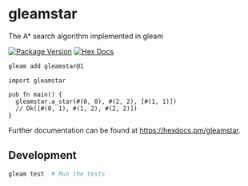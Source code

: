 # gleamstar

The A* search algorithm implemented in gleam

[![Package Version](https://img.shields.io/hexpm/v/gleamstar)](https://hex.pm/packages/gleamstar)
[![Hex Docs](https://img.shields.io/badge/hex-docs-ffaff3)](https://hexdocs.pm/gleamstar/)

```sh
gleam add gleamstar@1
```
```gleam
import gleamstar

pub fn main() {
  gleamstar.a_star(#(0, 0), #(2, 2), [#(1, 1)])
  // Ok([#(0, 1), #(1, 2), #(2, 2)])
}
```

Further documentation can be found at <https://hexdocs.pm/gleamstar>.

## Development

```sh
gleam test  # Run the tests
```
